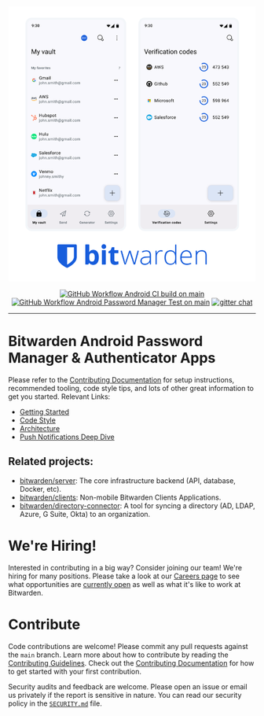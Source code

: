 
<p align="center">
    <picture>
        <source media="(prefers-color-scheme: dark)" srcset=".github/images/android-dark.png">
        <source media="(prefers-color-scheme: light)" srcset=".github/images/android-light.png">
        <img alt="Bitwarden Android apps screenshots." src=".github/images/android-light.png">
    </picture>
</p>
<p align="center">
    <a href="https://github.com/bitwarden/android/actions/workflows/build.yml?query=branch:main" target="_blank"><img src="https://github.com/bitwarden/android/actions/workflows/build.yml/badge.svg?branch=main" alt="GitHub Workflow Android CI build on main" /></a>
    <a href="https://github.com/bitwarden/android/actions/workflows/test.yml?query=branch:main" target="_blank"><img src="https://github.com/bitwarden/android/actions/workflows/test.yml/badge.svg?branch=main" alt="GitHub Workflow Android Password Manager Test on main" /></a>
    <a href="https://gitter.im/bitwarden/Lobby" target="_blank"><img src="https://badges.gitter.im/bitwarden/Lobby.svg" alt="gitter chat" /></a>
</p>

---

# Bitwarden Android Password Manager & Authenticator Apps

Please refer to the [Contributing Documentation](https://contributing.bitwarden.com/) for setup instructions, recommended tooling, code style tips, and lots of other great information to get you started. Relevant Links:

- [Getting Started](https://contributing.bitwarden.com/getting-started/mobile/android/)
- [Code Style](https://contributing.bitwarden.com/contributing/code-style/android-kotlin)
- [Architecture](https://contributing.bitwarden.com/architecture/mobile-clients/android/)
- [Push Notifications Deep Dive](https://contributing.bitwarden.com/architecture/deep-dives/push-notifications/mobile)

## Related projects:

- [bitwarden/server](https://github.com/bitwarden/server): The core infrastructure backend (API, database, Docker, etc).
- [bitwarden/clients](https://github.com/bitwarden/clients): Non-mobile Bitwarden Clients Applications.
- [bitwarden/directory-connector](https://github.com/bitwarden/directory-connector): A tool for syncing a directory (AD, LDAP, Azure, G Suite, Okta) to an organization.

# We're Hiring!

Interested in contributing in a big way? Consider joining our team! We're hiring for many positions. Please take a look at our [Careers page](https://bitwarden.com/careers/) to see what opportunities are [currently open](https://bitwarden.com/careers/#open-positions) as well as what it's like to work at Bitwarden.

# Contribute

Code contributions are welcome! Please commit any pull requests against the `main` branch. Learn more about how to contribute by reading the [Contributing Guidelines](https://contributing.bitwarden.com/contributing/). Check out the [Contributing Documentation](https://contributing.bitwarden.com/) for how to get started with your first contribution.

Security audits and feedback are welcome. Please open an issue or email us privately if the report is sensitive in nature. You can read our security policy in the [`SECURITY.md`](SECURITY.md) file.